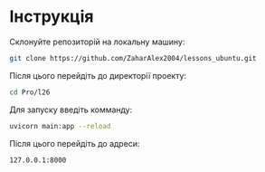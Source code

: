 # Інструкція

Склонуйте репозиторій на локальну машину:
```bash
git clone https://github.com/ZaharAlex2004/lessons_ubuntu.git
```

Після цього перейдіть до директорії проекту:

```bash
cd Pro/l26
```

Для запуску введіть комманду:

```bash
uvicorn main:app --reload
```

Після цього перейдіть до адреси:

```bash
127.0.0.1:8000
```

